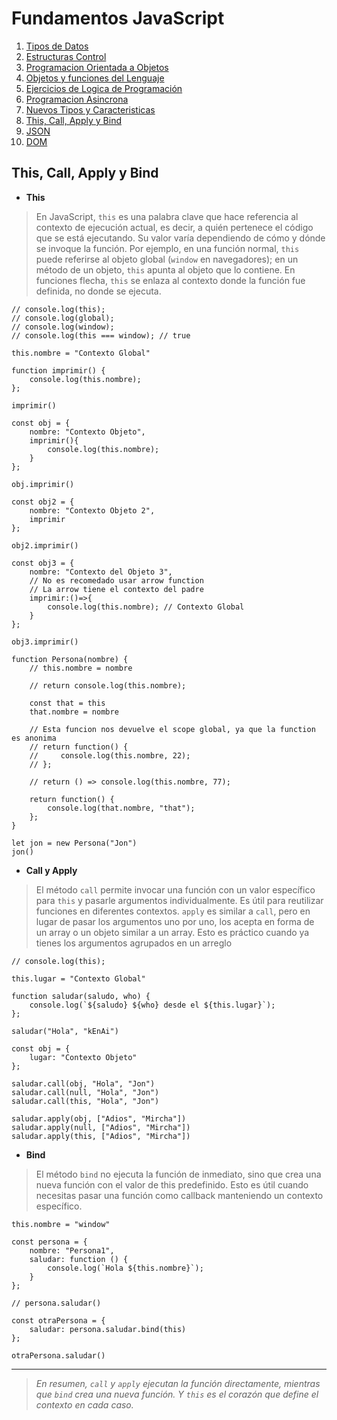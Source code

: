 # Fundamentos JavaScript

1.  [Tipos de Datos](01_tipos_de_datos.md)
1.  [Estructuras Control](02_estructuras_control.md)
1.  [Programacion Orientada a Objetos](03_poo.md)
1.  [Objetos y funciones del Lenguaje](04_objetos_y_funciones.md)
1.  [Ejercicios de Logica de Programación](05_ejercicios_logica.md)
1.  [Programacion Asincrona](06_programacion_asincrona.md)
1.  [Nuevos Tipos y Caracteristicas](07_nuevos_tipos_y_caracteristicas.md)
1.  [This, Call, Apply y Bind](08_this_call_apply_bind.md)
1.  [JSON](09_json.md)
1.  [DOM](10_dom.md)

## This, Call, Apply y Bind

-   **This**

> En JavaScript, `this` es una palabra clave que hace referencia al contexto de ejecución actual, es decir, a quién pertenece el código que se está ejecutando. Su valor varía dependiendo de cómo y dónde se invoque la función. Por ejemplo, en una función normal, `this` puede referirse al objeto global (`window` en navegadores); en un método de un objeto, `this` apunta al objeto que lo contiene. En funciones flecha, `this` se enlaza al contexto donde la función fue definida, no donde se ejecuta.

```
// console.log(this);
// console.log(global);
// console.log(window);
// console.log(this === window); // true

this.nombre = "Contexto Global"

function imprimir() {
    console.log(this.nombre);
};

imprimir()

const obj = {
    nombre: "Contexto Objeto",
    imprimir(){
        console.log(this.nombre);
    }
};

obj.imprimir()

const obj2 = {
    nombre: "Contexto Objeto 2",
    imprimir
};

obj2.imprimir()

const obj3 = {
    nombre: "Contexto del Objeto 3",
    // No es recomedado usar arrow function
    // La arrow tiene el contexto del padre
    imprimir:()=>{
        console.log(this.nombre); // Contexto Global
    }
};

obj3.imprimir()

function Persona(nombre) {
    // this.nombre = nombre

    // return console.log(this.nombre);

    const that = this
    that.nombre = nombre

    // Esta funcion nos devuelve el scope global, ya que la function es anonima
    // return function() {
    //     console.log(this.nombre, 22);
    // };

    // return () => console.log(this.nombre, 77);

    return function() {
        console.log(that.nombre, "that");
    };
}

let jon = new Persona("Jon")
jon()
```

-   **Call y Apply**

> El método `call` permite invocar una función con un valor específico para `this` y pasarle argumentos individualmente. Es útil para reutilizar funciones en diferentes contextos.
> `apply` es similar a `call`, pero en lugar de pasar los argumentos uno por uno, los acepta en forma de un array o un objeto similar a un array. Esto es práctico cuando ya tienes los argumentos agrupados en un arreglo

```
// console.log(this);

this.lugar = "Contexto Global"

function saludar(saludo, who) {
    console.log(`${saludo} ${who} desde el ${this.lugar}`);
};

saludar("Hola", "kEnAi")

const obj = {
    lugar: "Contexto Objeto"
};

saludar.call(obj, "Hola", "Jon")
saludar.call(null, "Hola", "Jon")
saludar.call(this, "Hola", "Jon")

saludar.apply(obj, ["Adios", "Mircha"])
saludar.apply(null, ["Adios", "Mircha"])
saludar.apply(this, ["Adios", "Mircha"])
```

-   **Bind**

> El método `bind` no ejecuta la función de inmediato, sino que crea una nueva función con el valor de this predefinido. Esto es útil cuando necesitas pasar una función como callback manteniendo un contexto específico.

```
this.nombre = "window"

const persona = {
    nombre: "Persona1",
    saludar: function () {
        console.log(`Hola ${this.nombre}`);
    }
};

// persona.saludar()

const otraPersona = {
    saludar: persona.saludar.bind(this)
};

otraPersona.saludar()
```

<hr>

> _En resumen, `call` y `apply` ejecutan la función directamente, mientras que `bind` crea una nueva función. Y `this` es el corazón que define el contexto en cada caso._
